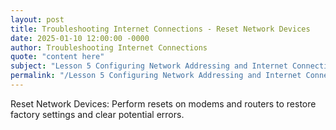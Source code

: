 ```yaml
---
layout: post
title: Troubleshooting Internet Connections - Reset Network Devices
date: 2025-01-10 12:00:00 -0000
author: Troubleshooting Internet Connections
quote: "content here"
subject: "Lesson 5 Configuring Network Addressing and Internet Connections"
permalink: "/Lesson 5 Configuring Network Addressing and Internet Connections/Troubleshooting Internet Connections/Troubleshooting Internet Connections - Reset Network Devices"
---
```


Reset Network Devices: Perform resets on modems and routers to restore factory settings and clear potential errors.
